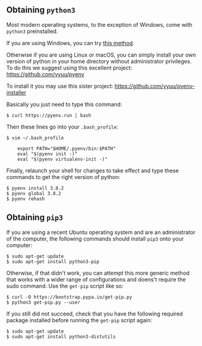 ## Obtaining `python3`

Most modern operating systems, to the exception of Windows, come with `python3` preinstalled.

If you are using Windows, you can try [this method](https://lmgtfy.com/?q=install+python3+on+windows).

Otherwise if you are using Linux or macOS, you can simply install your own version of python in your home directory without administrator privileges. To do this we suggest using this excellent project: https://github.com/yyuu/pyenv

To install it you may use this sister project: https://github.com/yyuu/pyenv-installer

Basically you just need to type this command:

    $ curl https://pyenv.run | bash

Then these lines go into your ``.bash_profile``:

    $ vim ~/.bash_profile
    
        export PATH="$HOME/.pyenv/bin:$PATH"
        eval "$(pyenv init -)"
        eval "$(pyenv virtualenv-init -)"

Finally, relaunch your shell for changes to take effect and type these commands to get the right version of python:

    $ pyenv install 3.8.2
    $ pyenv global 3.8.2
    $ pyenv rehash

## Obtaining `pip3`

If you are using a recent Ubuntu operating system and are an administrator of the computer, the following commands should install `pip3` onto your computer:

    $ sudo apt-get update
    $ sudo apt-get install python3-pip

Otherwise, if that didn't work, you can attempt this more generic method that works with a wider range of configurations and doens't require the sudo command. Use the `get-pip` script like so:

    $ curl -O https://bootstrap.pypa.io/get-pip.py
    $ python3 get-pip.py --user

If you still did not succeed, check that you have the following required package installed before running the `get-pip` script again:

    $ sudo apt-get update
    $ sudo apt-get install python3-distutils
    
